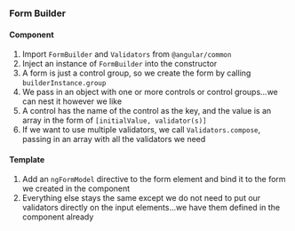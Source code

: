 ### Form Builder
#### Component
1. Import `FormBuilder` and `Validators` from `@angular/common`
2. Inject an instance of `FormBuilder` into the constructor
3. A form is just a control group, so we create the form by calling `builderInstance.group`
4. We pass in an object with one or more controls or control groups...we can nest it however we like
5. A control has the name of the control as the key, and the value is an array in the form of `[initialValue, validator(s)]`
6. If we want to use multiple validators, we call `Validators.compose`, passing in an array with all the validators we need

#### Template
1. Add an `ngFormModel` directive to the form element and bind it to the form we created in the component
2. Everything else stays the same except we do not need to put our validators directly on the input elements...we have them defined in the component already